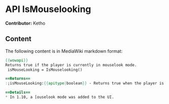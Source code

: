 # API IsMouselooking

**Contributor:** Ketho

## Content

The following content is in MediaWiki markdown format:

```mediawiki
{{wowapi}}
Returns true if the player is currently in mouselook mode.
 isMouseLooking = IsMouselooking()

==Returns==
:;isMouseLooking:{{apitype|boolean}} - Returns true when the player is panning the camera with the right mouse button, false otherwise.

==Details==
* In 1.10, a [ouselook mode was added to the UI.
```